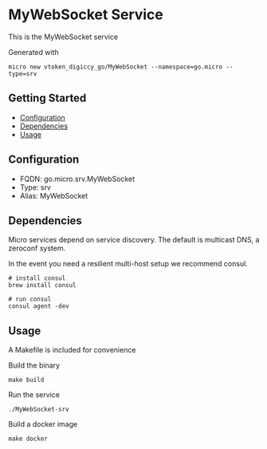 # MyWebSocket Service

This is the MyWebSocket service

Generated with

```
micro new vtoken_digiccy_go/MyWebSocket --namespace=go.micro --type=srv
```

## Getting Started

- [Configuration](#configuration)
- [Dependencies](#dependencies)
- [Usage](#usage)

## Configuration

- FQDN: go.micro.srv.MyWebSocket
- Type: srv
- Alias: MyWebSocket

## Dependencies

Micro services depend on service discovery. The default is multicast DNS, a zeroconf system.

In the event you need a resilient multi-host setup we recommend consul.

```
# install consul
brew install consul

# run consul
consul agent -dev
```

## Usage

A Makefile is included for convenience

Build the binary

```
make build
```

Run the service
```
./MyWebSocket-srv
```

Build a docker image
```
make docker
```